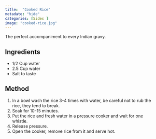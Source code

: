 ```yaml
---
title:  "Cooked Rice"
metadate: "hide"
categories: [Sides ]
image: "cooked-rice.jpg"
---
```


The perfect accompaniment to every Indian gravy.  

## Ingredients

- 1/2 Cup water
- 2.5 Cup water
- Salt to taste

## Method

1. In a bowl wash the rice 3-4 times with water, be careful not to rub the rice, they tend to break.
2. Soak for 10-15 minutes. 
3. Put the rice and fresh water in a pressure cooker and wait for one whistle.
4. Release pressure.
5. Open the cooker, remove rice from it and serve hot. 

